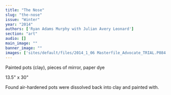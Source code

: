 ```yaml
---
title: "The Nose"
slug: "the-nose"
issue: "Winter"
year: "2014"
authors: ['Ryan Adams Murphy with Julian Avery Leonard']
section: "art"
audio: []
main_image: ""
banner_image: ""
images: ['sites/default/files/2014_1_06 Masterfile_Advocate_TRIAL.P084.png']
---
```

Painted pots (clay), pieces of mirror, paper dye

13.5" x 30"

Found air-hardened pots were dissolved back into clay and painted with.

